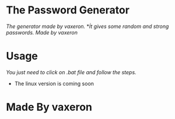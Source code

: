 # **The Password Generator**
 *The generator made by vaxeron.*
 **İt gives some random and strong passwords. Made by vaxeron*

# **Usage**
 *You just need to click on .bat file and follow the steps.*
     
 - The linux version is coming soon

# **Made By vaxeron**
